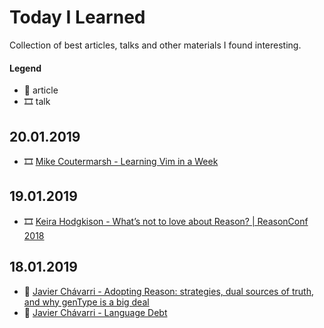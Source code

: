 # Today I Learned
Collection of best articles, talks and other materials I found interesting.

#### Legend

- 📖 article
- 🎞 talk

## 20.01.2019
- 🎞 [Mike Coutermarsh - Learning Vim in a Week](https://youtu.be/_NUO4JEtkDw)

## 19.01.2019
- 🎞 [Keira Hodgkison - What’s not to love about Reason? | ReasonConf 2018](https://youtu.be/4xr0WE49eik)

## 18.01.2019

- 📖 [Javier Chávarri - Adopting Reason: strategies, dual sources of truth, and why genType is a big deal](https://medium.com/@javierwchavarri/adopting-reason-strategies-dual-sources-of-truth-and-why-gentype-is-a-big-deal-c514265b466d)
- 📖 [Javier Chávarri - Language Debt](https://medium.com/@javierwchavarri/language-debt-aa525ee2d879)
